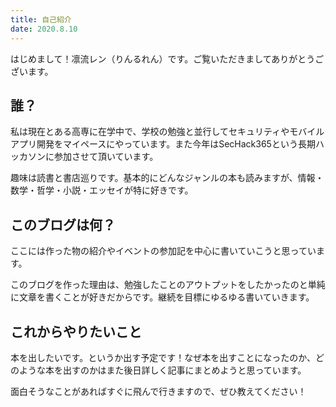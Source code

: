 ```yaml
---
title: 自己紹介
date: 2020.8.10
---
```

はじめまして！凛流レン（りんるれん）です。ご覧いただきましてありがとうございます。

## 誰？
私は現在とある高専に在学中で、学校の勉強と並行してセキュリティやモバイルアプリ開発をマイペースにやっています。また今年はSecHack365という長期ハッカソンに参加させて頂いています。

趣味は読書と書店巡りです。基本的にどんなジャンルの本も読みますが、情報・数学・哲学・小説・エッセイが特に好きです。

## このブログは何？
ここには作った物の紹介やイベントの参加記を中心に書いていこうと思っています。 

このブログを作った理由は、勉強したことのアウトプットをしたかったのと単純に文章を書くことが好きだからです。継続を目標にゆるゆる書いていきます。

## これからやりたいこと
本を出したいです。というか出す予定です！なぜ本を出すことになったのか、どのような本を出すのかはまた後日詳しく記事にまとめようと思っています。

面白そうなことがあればすぐに飛んで行きますので、ぜひ教えてください！